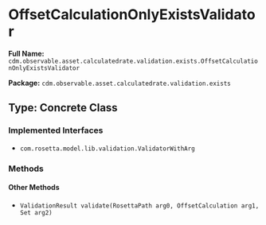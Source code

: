 # OffsetCalculationOnlyExistsValidator

**Full Name:** `cdm.observable.asset.calculatedrate.validation.exists.OffsetCalculationOnlyExistsValidator`

**Package:** `cdm.observable.asset.calculatedrate.validation.exists`

## Type: Concrete Class

### Implemented Interfaces

- `com.rosetta.model.lib.validation.ValidatorWithArg`

### Methods

#### Other Methods

- `ValidationResult validate(RosettaPath arg0, OffsetCalculation arg1, Set arg2)`

